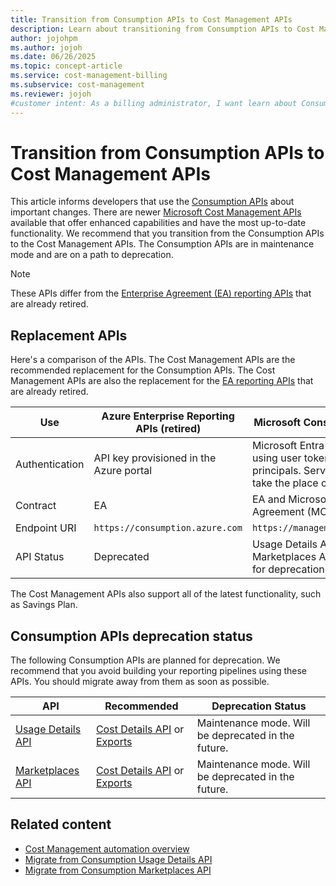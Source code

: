 ```yaml
---
title: Transition from Consumption APIs to Cost Management APIs
description: Learn about transitioning from Consumption APIs to Cost Management APIs for enhanced capabilities and up-to-date functionality in managing Azure costs.
author: jojohpm
ms.author: jojoh
ms.date: 06/26/2025
ms.topic: concept-article
ms.service: cost-management-billing
ms.subservice: cost-management
ms.reviewer: jojoh
#customer intent: As a billing administrator, I want learn about Consumption APIs getting replaced by Cost Management APIs so that I can plan replace them.
---
```


# Transition from Consumption APIs to Cost Management APIs

This article informs developers that use the [Consumption APIs](/rest/api/consumption) about important changes. There are newer [Microsoft Cost Management APIs](/rest/api/cost-management/) available that offer enhanced capabilities and have the most up-to-date functionality. We recommend that you transition from the Consumption APIs to the Cost Management APIs. The Consumption APIs are in maintenance mode and are on a path to deprecation.

> [!NOTE]
> These APIs differ from the [Enterprise Agreement (EA) reporting APIs](migrate-ea-reporting-arm-apis-overview.md) that are already retired.

## Replacement APIs

Here's a comparison of the APIs. The Cost Management APIs are the recommended replacement for the Consumption APIs. The Cost Management APIs are also the replacement for the [EA reporting APIs](migrate-ea-reporting-arm-apis-overview.md) that are already retired.

| **Use** | **Azure Enterprise Reporting APIs (retired)** | **Microsoft Consumption APIs** | **Microsoft Cost Management APIs (recommended)** |
| --- | --- | --- | --- |
| Authentication | API key provisioned in the Azure portal | Microsoft Entra authentication using user tokens or service principals. Service principals take the place of API keys. | Microsoft Entra authentication using user tokens or service principals. Service principals take the place of API keys. |
| Contract | EA  | EA and Microsoft Customer Agreement (MCA) | EA and MCA |
| Endpoint URI | `https://consumption.azure.com` | `https://management.azure.com` | `https://management.azure.com` |
| API Status | Deprecated | Usage Details API and Marketplaces API are planned for deprecation | Active |

The Cost Management APIs also support all of the latest functionality, such as Savings Plan.

## Consumption APIs deprecation status

The following Consumption APIs are planned for deprecation. We recommend that you avoid building your reporting pipelines using these APIs. You should migrate away from them as soon as possible.

| **API** | **Recommended** | **Deprecation Status** |
| --- | --- | --- |
| [Usage Details API](/rest/api/consumption/usage-details/list) | [Cost Details API](/rest/api/cost-management/generate-cost-details-report) or [Exports](../costs/tutorial-improved-exports.md) | Maintenance mode. Will be deprecated in the future. |
| [Marketplaces API](migrate-consumption-marketplaces-api.md) | [Cost Details API](/rest/api/cost-management/generate-cost-details-report) or [Exports](../costs/tutorial-improved-exports.md) | Maintenance mode. Will be deprecated in the future. | 

## Related content

- [Cost Management automation overview](automation-overview.md)
- [Migrate from Consumption Usage Details API](migrate-consumption-usage-details-api.md)
- [Migrate from Consumption Marketplaces API](migrate-consumption-marketplaces-api.md)
